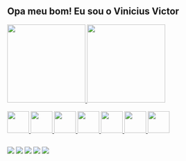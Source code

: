 ## Opa meu bom! Eu sou o Vinicius Victor 

<div>
  <a href="https://github.com/viniyyyyy">
    <img height="180" src="https://github-readme-stats.vercel.app/api?username=viniyyyyy&theme=codeSTACKr&show_icons=true"/>
    <img height="180" src="https://github-readme-stats.vercel.app/api/top-langs/?username=viniyyyyy&theme=codeSTACKr&layout=compact"/>
</div>

<div style="display: inline_block"><br>
  <img aling="center" height="50" widht="50" src="https://cdn.jsdelivr.net/gh/devicons/devicon/icons/css3/css3-original.svg" />
  <img aling="center" height="50" widht="50" src="https://cdn.jsdelivr.net/gh/devicons/devicon/icons/html5/html5-original.svg" />
  <img aling="center" height="50" widht="50" src="https://cdn.jsdelivr.net/gh/devicons/devicon/icons/javascript/javascript-original.svg" />
  <img aling="center" height="50" widht="50" src="https://cdn.jsdelivr.net/gh/devicons/devicon/icons/typescript/typescript-original.svg" />
  <img aling="center" height="50" widht="50" src="https://cdn.jsdelivr.net/gh/devicons/devicon/icons/php/php-original.svg" />
  <img aling="center" height="50" widht="50" src="https://cdn.jsdelivr.net/gh/devicons/devicon/icons/python/python-original.svg" />
  <img aling="center" height="50" widht="50" src="https://cdn.jsdelivr.net/gh/devicons/devicon/icons/mysql/mysql-original-wordmark.svg" />
</div>
          
##

<div>
  <a>
    <img src="https://img.shields.io/badge/Gmail-D14836?style=for-the-badge&logo=gmail&logoColor=white"/>
  </a>
  <a>
    <img src="https://img.shields.io/badge/Discord-7289DA?style=for-the-badge&logo=discord&logoColor=white"/>
  </a>
  <a>
    <img src="https://img.shields.io/badge/Instagram-E4405F?style=for-the-badge&logo=instagram&logoColor=white"/>
  </a>
  <a>
    <img src="https://img.shields.io/badge/LinkedIn-0077B5?style=for-the-badge&logo=linkedin&logoColor=white"/>
  </a>
  <a>
    <img src="https://img.shields.io/badge/Twitter-1DA1F2?style=for-the-badge&logo=twitter&logoColor=white"/>
  </a>
</div>
